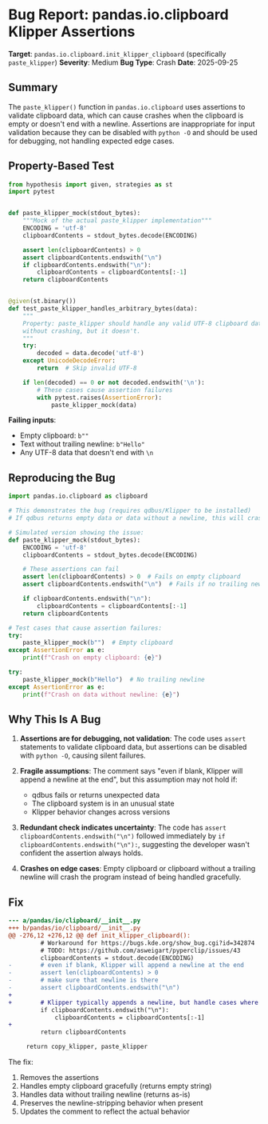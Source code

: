 # Bug Report: pandas.io.clipboard Klipper Assertions

**Target**: `pandas.io.clipboard.init_klipper_clipboard` (specifically `paste_klipper`)
**Severity**: Medium
**Bug Type**: Crash
**Date**: 2025-09-25

## Summary

The `paste_klipper()` function in `pandas.io.clipboard` uses assertions to validate clipboard data, which can cause crashes when the clipboard is empty or doesn't end with a newline. Assertions are inappropriate for input validation because they can be disabled with `python -O` and should be used for debugging, not handling expected edge cases.

## Property-Based Test

```python
from hypothesis import given, strategies as st
import pytest


def paste_klipper_mock(stdout_bytes):
    """Mock of the actual paste_klipper implementation"""
    ENCODING = 'utf-8'
    clipboardContents = stdout_bytes.decode(ENCODING)

    assert len(clipboardContents) > 0
    assert clipboardContents.endswith("\n")
    if clipboardContents.endswith("\n"):
        clipboardContents = clipboardContents[:-1]
    return clipboardContents


@given(st.binary())
def test_paste_klipper_handles_arbitrary_bytes(data):
    """
    Property: paste_klipper should handle any valid UTF-8 clipboard data
    without crashing, but it doesn't.
    """
    try:
        decoded = data.decode('utf-8')
    except UnicodeDecodeError:
        return  # Skip invalid UTF-8

    if len(decoded) == 0 or not decoded.endswith('\n'):
        # These cases cause assertion failures
        with pytest.raises(AssertionError):
            paste_klipper_mock(data)
```

**Failing inputs**:
- Empty clipboard: `b""`
- Text without trailing newline: `b"Hello"`
- Any UTF-8 data that doesn't end with `\n`

## Reproducing the Bug

```python
import pandas.io.clipboard as clipboard

# This demonstrates the bug (requires qdbus/Klipper to be installed)
# If qdbus returns empty data or data without a newline, this will crash

# Simulated version showing the issue:
def paste_klipper_mock(stdout_bytes):
    ENCODING = 'utf-8'
    clipboardContents = stdout_bytes.decode(ENCODING)

    # These assertions can fail
    assert len(clipboardContents) > 0  # Fails on empty clipboard
    assert clipboardContents.endswith("\n")  # Fails if no trailing newline

    if clipboardContents.endswith("\n"):
        clipboardContents = clipboardContents[:-1]
    return clipboardContents

# Test cases that cause assertion failures:
try:
    paste_klipper_mock(b"")  # Empty clipboard
except AssertionError as e:
    print(f"Crash on empty clipboard: {e}")

try:
    paste_klipper_mock(b"Hello")  # No trailing newline
except AssertionError as e:
    print(f"Crash on data without newline: {e}")
```

## Why This Is A Bug

1. **Assertions are for debugging, not validation**: The code uses `assert` statements to validate clipboard data, but assertions can be disabled with `python -O`, causing silent failures.

2. **Fragile assumptions**: The comment says "even if blank, Klipper will append a newline at the end", but this assumption may not hold if:
   - qdbus fails or returns unexpected data
   - The clipboard system is in an unusual state
   - Klipper behavior changes across versions

3. **Redundant check indicates uncertainty**: The code has `assert clipboardContents.endswith("\n")` followed immediately by `if clipboardContents.endswith("\n"):`, suggesting the developer wasn't confident the assertion always holds.

4. **Crashes on edge cases**: Empty clipboard or clipboard without a trailing newline will crash the program instead of being handled gracefully.

## Fix

```diff
--- a/pandas/io/clipboard/__init__.py
+++ b/pandas/io/clipboard/__init__.py
@@ -276,12 +276,12 @@ def init_klipper_clipboard():
         # Workaround for https://bugs.kde.org/show_bug.cgi?id=342874
         # TODO: https://github.com/asweigart/pyperclip/issues/43
         clipboardContents = stdout.decode(ENCODING)
-        # even if blank, Klipper will append a newline at the end
-        assert len(clipboardContents) > 0
-        # make sure that newline is there
-        assert clipboardContents.endswith("\n")
+
+        # Klipper typically appends a newline, but handle cases where it doesn't
         if clipboardContents.endswith("\n"):
             clipboardContents = clipboardContents[:-1]
+
         return clipboardContents

     return copy_klipper, paste_klipper
```

The fix:
1. Removes the assertions
2. Handles empty clipboard gracefully (returns empty string)
3. Handles data without trailing newline (returns as-is)
4. Preserves the newline-stripping behavior when present
5. Updates the comment to reflect the actual behavior